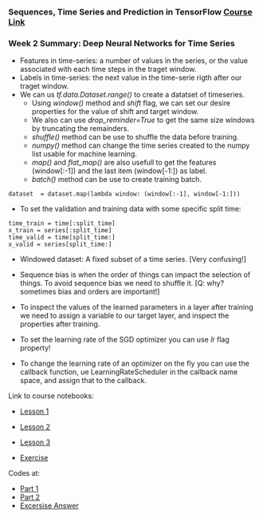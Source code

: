 ### Sequences, Time Series and Prediction in TensorFlow [Course Link](https://www.coursera.org/learn/tensorflow-sequences-time-series-and-prediction/home/welcome)

### Week 2 Summary:  Deep Neural Networks for Time Series

- Features in time-series: a number of values in the series, or the value associated with each time steps in the traget window.
- Labels in time-series: the next value in the time-serie rigth after our traget window.
- We can us *tf.data.Dataset.range()* to create a datatset of timeseries. 
    - Using *window()* method and *shift* flag, we can set our desire properties for the value of shift and target window. 
    - We also can use *drop_reminder=True* to get the same size windows by truncating the remainders. 
    - *shuffle()* method can be use to shuffle the data before training.
    - *numpy()* method can change the time series created to the numpy list usable for machine learning.
    - *map()* and *flat_map()* are also usefull to get the features (window[:-1]) and the last item (window[-1:]) as label.
    - *batch()* method can be use to create training batch. 
    
```
dataset  = dataset.map(lambda window: (window[:-1], window[-1:]))
```

- To set the validation and training data with some specific split time:

```
time_train = time[:split_time]
x_train = series[:split_time]
time_valid = time[split_time:]
x_valid = series[split_time:]
```

- Windowed dataset: A fixed subset of a time series. [Very confusing!]
- Sequence bias is when the order of things can impact the selection of things. To avoid sequence bias we need to shuffle it. [Q: why? sometimes bias and orders are important!]

- To inspect the values of the learned parameters in a layer after training we need to assign a variable to our target layer, and inspect the properties after training.

- To set the learning rate of the SGD optimizer you can use *lr* flag property! 

- To change the learning rate of an optimizer on the fly you can use the callback function, ue LearningRateScheduler in the callback name space, and assign that to the callback. 

 Link to course notebooks:
 
 - [Lesson 1](https://colab.research.google.com/github/lmoroney/dlaicourse/blob/master/TensorFlow%20In%20Practice/Course%204%20-%20S%2BP/S%2BP%20Week%202%20Lesson%201.ipynb#scrollTo=Lrv_ghSt1lgQ)
 
 - [Lesson 2](https://colab.research.google.com/github/lmoroney/dlaicourse/blob/master/TensorFlow%20In%20Practice/Course%204%20-%20S%2BP/S%2BP%20Week%202%20Lesson%202.ipynb#scrollTo=ou-WmE2AXu6B)
 
  - [Lesson 3](https://colab.research.google.com/github/lmoroney/dlaicourse/blob/master/TensorFlow%20In%20Practice/Course%204%20-%20S%2BP/S%2BP%20Week%202%20Lesson%203.ipynb#scrollTo=efhco2rYyIFF)
  
  - [Exercise](https://colab.research.google.com/github/lmoroney/dlaicourse/blob/master/TensorFlow%20In%20Practice/Course%204%20-%20S%2BP/S%2BP_Week_2_Exercise_Question.ipynb)



Codes at: 
- [Part 1](https://colab.research.google.com/drive/1EEiPp1XrUtLvCG0408I0bVZjJ3VrFefL)
- [Part 2](https://colab.research.google.com/drive/1fWv5Y6Mo23gZ_ZI6zNJxx47t4vdmOAms)
- [Excersise Answer](https://colab.research.google.com/drive/1_h4I_beRt5tQBdgnISJW9PIs7uKpEGqS)
